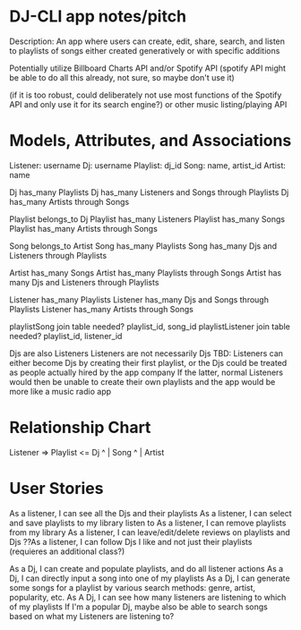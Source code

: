 # DJ-CLI app notes/pitch
Description: An app where users can create, edit, share, search, and listen to playlists of songs either created generatively or with specific additions

Potentially utilize Billboard Charts API and/or Spotify API (spotify API might be able to do all this already, not sure, so maybe don't use it)

(if it is too robust, could deliberately not use most functions of the Spotify API and only use it for its search engine?)
or other music listing/playing API

# Models, Attributes, and Associations
Listener: username
Dj: username
Playlist: dj_id
Song: name, artist_id
Artist: name

Dj has_many Playlists
Dj has_many Listeners and Songs through Playlists
Dj has_many Artists through Songs

Playlist belongs_to Dj
Playlist has_many Listeners
Playlist has_many Songs
Playlist has_many Artists through Songs

Song belongs_to Artist
Song has_many Playlists
Song has_many Djs and Listeners through Playlists

Artist has_many Songs
Artist has_many Playlists through Songs
Artist has many Djs and Listeners through Playlists

Listener has_many Playlists
Listener has_many Djs and Songs through Playlists
Listener has_many Artists through Songs

playlistSong join table needed? playlist_id, song_id
playlistListener join table needed? playlist_id, listener_id

Djs are also Listeners
Listeners are not necessarily Djs
TBD: Listeners can either become Djs by creating their first playlist, or the Djs could be treated as people actually hired by the app company
	If the latter, normal Listeners would then be unable to create their own playlists and the app would be more like a music radio app

# Relationship Chart
Listener => Playlist <= Dj
				^
				|
			  Song
			  	^
				|
			 Artist
			 
# User Stories
As a listener, I can see all the Djs and their playlists
As a listener, I can select and save playlists to my library listen to
As a listener, I can remove playlists from my library
As a listener, I can leave/edit/delete reviews on playlists and Djs
??As a listener, I can follow Djs I like and not just their playlists (requieres an additional class?)

As a Dj, I can create and populate playlists, and do all listener actions
As a Dj, I can directly input a song into one of my playlists
As a Dj, I can generate some songs for a playlist by various search methods: genre, artist, popularity, etc.
As A Dj, I can see how many listeners are listening to which of my playlists
	If I'm a popular Dj, maybe also be able to search songs based on what my Listeners are listening to?